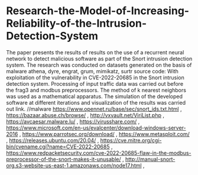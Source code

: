 # Research-the-Model-of-Increasing-Reliability-of-the-Intrusion-Detection-System
The paper presents the results of results on the use of a recurrent neural network to detect malicious software as part of the Snort intrusion detection system.
The research was conducted on datasets generated on the basis of malware athena, dyre, engrat, grum, mimikatz, surtr source code: With exploitation of the vulnerability in CVE-2022-20685 in the Snort intrusion detection system. Processing of input traffic data was carried out before the frag3 and modbus preprocessors. The method of k nearest neighbors was used as a mathematical apparatus. The simulation of the developed software at different iterations and visualization of the results was carried out
link.
//malware 
https://www.opennet.ru/base/sec/snort_ids.txt.html  ,
https://bazaar.abuse.ch/browse/ ,
http://vxvault.net/ViriList.php ,
https://avcaesar.malware.lu/ ,
https://virusshare.com/ ,
https://www.microsoft.com/en-us/evalcenter/download-windows-server-2016 ,
https://www.parrotsec.org/download/ ,
https://www.metasploit.com/ ,
https://releases.ubuntu.com/20.04/ ,
https://cve.mitre.org/cgi-bin/cvename.cgi?name=CVE-2022-20685  ,
https://www.redpacketsecurity.com/cve-2022-20685-flaw-in-the-modbus-preprocessor-of-the-snort-makes-it-unusable/ ,
http://manual-snort-org.s3-website-us-east-1.amazonaws.com/node17.html ,

